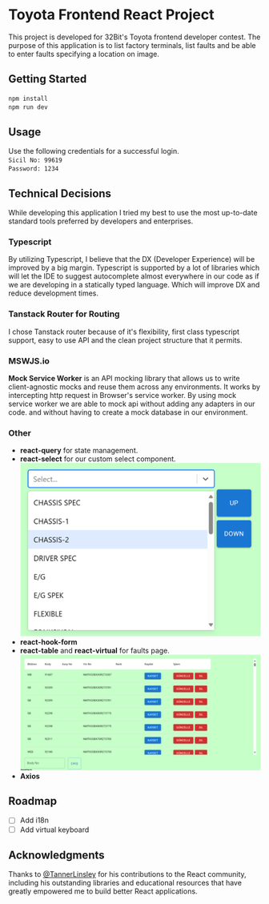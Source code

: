 # Toyota Frontend React Project

This project is developed for 32Bit's Toyota frontend developer contest. The purpose of this application is to list factory terminals, list faults and be able to enter faults specifying a location on image.


## Getting Started

```sh
npm install
npm run dev
```

## Usage

Use the following credentials for a successful login.\
`Sicil No: 99619`\
`Password: 1234`

## Technical Decisions

While developing this application I tried my best to use the most up-to-date standard tools preferred by developers and enterprises.

### Typescript

By utilizing Typescript, I believe that the DX (Developer Experience) will be improved by a big margin. Typescript is supported by a lot of libraries which will let the IDE to suggest autocomplete almost everywhere in our code as if we are developing in a statically typed language. Which will improve DX and reduce development times.

### Tanstack Router for Routing

I chose Tanstack router because of it's flexibility, first class typescript support, easy to use API and the clean project structure that it permits.

### MSWJS.io

**Mock Service Worker** is an API mocking library that allows us to write client-agnostic mocks and reuse them across any environments. It works by intercepting http request in Browser's service worker. By using mock service worker we are able to mock api without adding any adapters in our code. and without having to create a mock database in our environment.

### Other

- **react-query** for state management.
- **react-select** for our custom select component.
![alt text](image.png)
- **react-hook-form**
- **react-table** and **react-virtual** for faults page.
![alt text](image-1.png)
- **Axios**

## Roadmap

- [ ] Add i18n
- [ ] Add virtual keyboard

## Acknowledgments

Thanks to [@TannerLinsley](https://twitter.com/tannerlinsley) for his contributions to the React community, including his outstanding libraries and educational resources that have greatly empowered me to build better React applications.